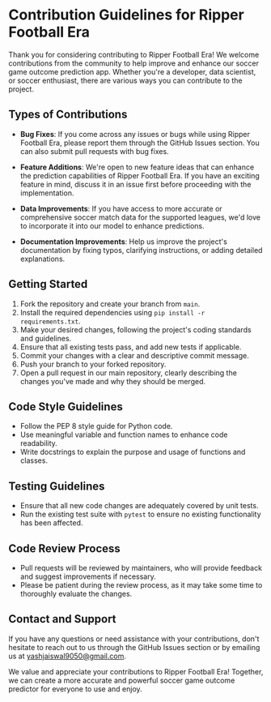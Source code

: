 # Contribution Guidelines for Ripper Football Era

Thank you for considering contributing to Ripper Football Era! We welcome contributions from the community to help improve and enhance our soccer game outcome prediction app. Whether you're a developer, data scientist, or soccer enthusiast, there are various ways you can contribute to the project.

## Types of Contributions

- **Bug Fixes**: If you come across any issues or bugs while using Ripper Football Era, please report them through the GitHub Issues section. You can also submit pull requests with bug fixes.

- **Feature Additions**: We're open to new feature ideas that can enhance the prediction capabilities of Ripper Football Era. If you have an exciting feature in mind, discuss it in an issue first before proceeding with the implementation.

- **Data Improvements**: If you have access to more accurate or comprehensive soccer match data for the supported leagues, we'd love to incorporate it into our model to enhance predictions.

- **Documentation Improvements**: Help us improve the project's documentation by fixing typos, clarifying instructions, or adding detailed explanations.

## Getting Started

1. Fork the repository and create your branch from `main`.
2. Install the required dependencies using `pip install -r requirements.txt`.
3. Make your desired changes, following the project's coding standards and guidelines.
4. Ensure that all existing tests pass, and add new tests if applicable.
5. Commit your changes with a clear and descriptive commit message.
6. Push your branch to your forked repository.
7. Open a pull request in our main repository, clearly describing the changes you've made and why they should be merged.

## Code Style Guidelines

- Follow the PEP 8 style guide for Python code.
- Use meaningful variable and function names to enhance code readability.
- Write docstrings to explain the purpose and usage of functions and classes.

## Testing Guidelines

- Ensure that all new code changes are adequately covered by unit tests.
- Run the existing test suite with `pytest` to ensure no existing functionality has been affected.

## Code Review Process

- Pull requests will be reviewed by maintainers, who will provide feedback and suggest improvements if necessary.
- Please be patient during the review process, as it may take some time to thoroughly evaluate the changes.

## Contact and Support

If you have any questions or need assistance with your contributions, don't hesitate to reach out to us through the GitHub Issues section or by emailing us at yashjaiswal9050@gmail.com.

<!-- ## License

By contributing to Ripper Football Era, you agree that your contributions will be licensed under the [MIT License](LICENSE).

--- -->

We value and appreciate your contributions to Ripper Football Era! Together, we can create a more accurate and powerful soccer game outcome predictor for everyone to use and enjoy.
